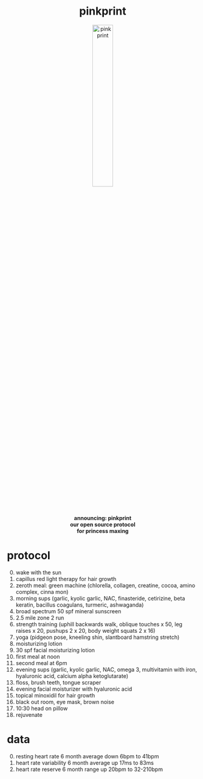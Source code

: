 <h1 style="text-align:center;">pinkprint</h1>
<p align="center">
  <img src="https://github.com/jaderiverstokes/pinkprint/assets/9206704/860f8b71-97f9-4602-9237-1f19ef29cc4a" alt="pink print" style="width:33%;"><br/>
  <b>announcing: pinkprint<br/>
  our open source protocol<br/>
  for princess maxing<br/></b>
</p>

# protocol

0. wake with the sun
0. capillus red light therapy for hair growth
0. zeroth meal: green machine (chlorella, collagen, creatine, cocoa, amino complex, cinna
mon)
0. morning sups (garlic, kyolic garlic, NAC, finasteride, cetirizine, beta keratin, bacillus coagulans, turmeric, ashwaganda)
0. broad spectrum 50 spf mineral sunscreen
0. 2.5 mile zone 2 run
0. strength training (uphill backwards walk, oblique touches x 50, leg raises x 20, pushups 2 x 20, body weight squats 2 x 16)
0. yoga (pidgeon pose, kneeling shin, slantboard hamstring stretch)
0. moisturizing lotion
0. 30 spf facial moisturizing lotion
0. first meal at noon
0. second meal at 6pm
0. evening sups (garlic, kyolic garlic, NAC, omega 3, multivitamin with iron, hyaluronic acid, calcium alpha ketoglutarate)
0. floss, brush teeth, tongue scraper
0. evening facial moisturizer with hyaluronic acid
0. topical minoxidil for hair growth
0. black out room, eye mask, brown noise
0. 10:30 head on pillow
0. rejuvenate

# data

0. resting heart rate 6 month average down 6bpm to 41bpm
0. heart rate variability 6 month average up 17ms to 83ms
0. heart rate reserve 6 month range up 20bpm to 32-210bpm
